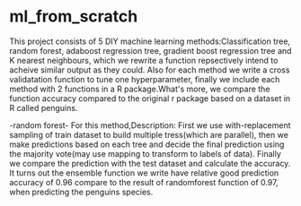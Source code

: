# ml_from_scratch
This project consists of 5 DIY machine learning methods:Classification tree, random forest, adaboost regression tree, gradient boost regression tree and K nearest neighbours, which we rewrite a function repsectively intend to acheive similar output as they could. Also for each method we write a cross validatation function to tune one hyperparameter, finally we include each method with 2 functions in a R package.What's more, we compare the function accuracy compared to the original r package based on a dataset in R called penguins.

-random forest-
For this method,Description: First we use with-replacement sampling of train dataset to build multiple tress(which are parallel), then we make predictions based on each tree and decide the final prediction using the majority vote(may use mapping to transform to labels of data). Finally we compare the prediction with the test dataset and calculate the accuracy.
It turns out the ensemble function we write have relative good prediction accuracy of 0.96 compare to the result of randomforest function of  0.97, when predicting the penguins species.

